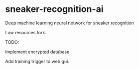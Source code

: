 # sneaker-recognition-ai
Deep machine learning neural network for sneaker recognition

Low resources fork.

TODO:

Implement encrypted database

Add training trigger to web gui.
